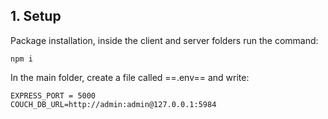 ## 1. Setup

Package installation, inside the client and server folders run the command: 

```
npm i
```

In the main folder, create a file called ==.env== and write:

```
EXPRESS_PORT = 5000 
COUCH_DB_URL=http://admin:admin@127.0.0.1:5984
```
